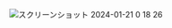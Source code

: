 ![スクリーンショット 2024-01-21 0 18 26](https://github.com/mskk3215/fable_backend/assets/113247174/ecfcbf4d-493b-4f39-be58-0889de0c3011)
